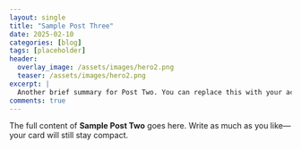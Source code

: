 ```yaml
---
layout: single
title: "Sample Post Three"
date: 2025-02-10
categories: [blog]
tags: [placeholder]
header:
  overlay_image: /assets/images/hero2.png
  teaser: /assets/images/hero2.png
excerpt: |
  Another brief summary for Post Two. You can replace this with your actual abstract or key takeaway.
comments: true
---
```


The full content of **Sample Post Two** goes here. Write as much as you like—your card will still stay compact.
